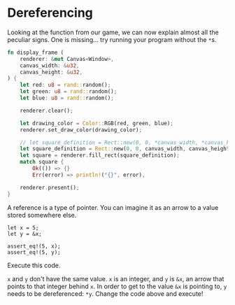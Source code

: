 # Dereferencing

Looking at the function from our game, we can now explain almost all the peculiar signs. One is missing... try running your program without the `*`s.

```rust
fn display_frame (
    renderer: &mut Canvas<Window>,
    canvas_width: &u32,
    canvas_height: &u32,
) {
    let red: u8 = rand::random();
    let green: u8 = rand::random();
    let blue: u8 = rand::random();

    renderer.clear();

    let drawing_color = Color::RGB(red, green, blue);
    renderer.set_draw_color(drawing_color);

    // let square_definition = Rect::new(0, 0, *canvas_width, *canvas_height);
    let square_definition = Rect::new(0, 0, canvas_width, canvas_height);
    let square = renderer.fill_rect(square_definition);
    match square {
        Ok(()) => {}
        Err(error) => println!("{}", error),

    renderer.present();
}
```

A reference is a type of pointer. You can imagine it as an arrow to a value stored somewhere else.

```rust, editable
let x = 5;
let y = &x;

assert_eq!(5, x);
assert_eq!(5, y);
```

Execute this code.

`x` and `y` don't have the same value. `x` is an integer, and `y` is `&x`, an arrow that points to that integer behind `x`. In order to get to the value `&x` is pointing to, `y` needs to be dereferenced: `*y`.
Change the code above and execute!
